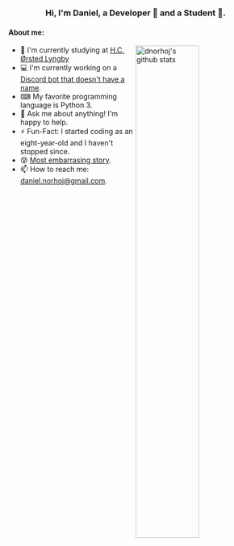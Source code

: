 <!-- Banner -->
<h3 align="center">Hi, I'm Daniel, a Developer 🚀 and a Student 📓.</h3>

#### **About me:**

<a href="https://github.com/dnorhoj">
  <img width="50%" align="right" alt="dnorhoj's github stats" src="https://github-readme-stats.vercel.app/api?username=dnorhoj&show_icons=true&hide_border=true&hide=issues" />
</a>

- 📓 I'm currently studying at [H.C. Ørsted Lyngby](https://www.tec.dk/h-c-oersted-gymnasiet/vaelg-gymnasium/lyngby/)
- 💻 I'm currently working on a [Discord bot that doesn't have a name](https://github.com/dnorhoj/unnameddiscordbot).
- ⌨ My favorite programming language is Python 3.
- 💬 Ask me about anything! I'm happy to help.
- ⚡️ Fun-Fact: I started coding as an eight-year-old and I haven't stopped since.
- 😰 [Most embarrasing story](https://youtu.be/dQw4w9WgXcQ).
- 📫 How to reach me: [daniel.norhoj@gmail.com](mailto:daniel.norhoj@gmail.com).
